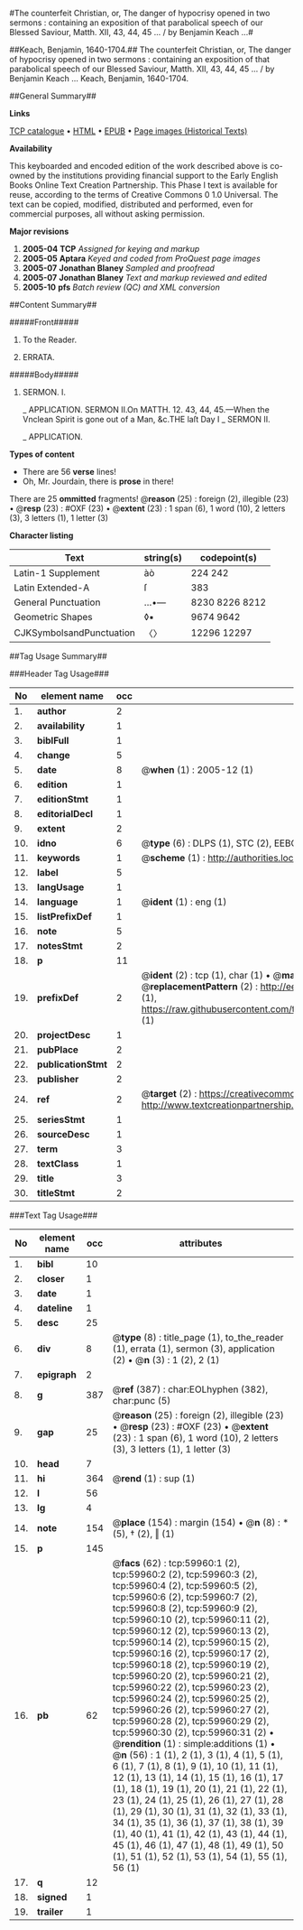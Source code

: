 #The counterfeit Christian, or, The danger of hypocrisy opened in two sermons : containing an exposition of that parabolical speech of our Blessed Saviour, Matth. XII, 43, 44, 45 ... / by Benjamin Keach ...#

##Keach, Benjamin, 1640-1704.##
The counterfeit Christian, or, The danger of hypocrisy opened in two sermons : containing an exposition of that parabolical speech of our Blessed Saviour, Matth. XII, 43, 44, 45 ... / by Benjamin Keach ...
Keach, Benjamin, 1640-1704.

##General Summary##

**Links**

[TCP catalogue](http://www.ota.ox.ac.uk/tcp/)  • 
[HTML](http://tei.it.ox.ac.uk/tcp/Texts-HTML/free/A47/A47454.html)  • 
[EPUB](http://tei.it.ox.ac.uk/tcp/Texts-EPUB/free/A47/A47454.epub) • 
[Page images (Historical Texts)](https://data.historicaltexts.jisc.ac.uk/view?pubId=eebo-12350297e&pageId=eebo-12350297e-59960-1)

**Availability**

This keyboarded and encoded edition of the
	       work described above is co-owned by the institutions
	       providing financial support to the Early English Books
	       Online Text Creation Partnership. This Phase I text is
	       available for reuse, according to the terms of Creative
	       Commons 0 1.0 Universal. The text can be copied,
	       modified, distributed and performed, even for
	       commercial purposes, all without asking permission.

**Major revisions**

1. __2005-04__ __TCP__ *Assigned for keying and markup*
1. __2005-05__ __Aptara__ *Keyed and coded from ProQuest page images*
1. __2005-07__ __Jonathan Blaney__ *Sampled and proofread*
1. __2005-07__ __Jonathan Blaney__ *Text and markup reviewed and edited*
1. __2005-10__ __pfs__ *Batch review (QC) and XML conversion*

##Content Summary##

#####Front#####

1. To the Reader.

1. ERRATA.

#####Body#####

1. SERMON. I.

    _ APPLICATION.
SERMON II.On MATTH. 12. 43, 44, 45.—When the Vnclean Spirit is gone out of a Man, &c.THE laſt Day I 
    _ SERMON II.

    _ APPLICATION.

**Types of content**

  * There are 56 **verse** lines!
  * Oh, Mr. Jourdain, there is **prose** in there!

There are 25 **ommitted** fragments! 
 @__reason__ (25) : foreign (2), illegible (23)  •  @__resp__ (23) : #OXF (23)  •  @__extent__ (23) : 1 span (6), 1 word (10), 2 letters (3), 3 letters (1), 1 letter (3)

**Character listing**


|Text|string(s)|codepoint(s)|
|---|---|---|
|Latin-1 Supplement|àò|224 242|
|Latin Extended-A|ſ|383|
|General Punctuation|…•—|8230 8226 8212|
|Geometric Shapes|◊▪|9674 9642|
|CJKSymbolsandPunctuation|〈〉|12296 12297|

##Tag Usage Summary##

###Header Tag Usage###

|No|element name|occ|attributes|
|---|---|---|---|
|1.|__author__|2||
|2.|__availability__|1||
|3.|__biblFull__|1||
|4.|__change__|5||
|5.|__date__|8| @__when__ (1) : 2005-12 (1)|
|6.|__edition__|1||
|7.|__editionStmt__|1||
|8.|__editorialDecl__|1||
|9.|__extent__|2||
|10.|__idno__|6| @__type__ (6) : DLPS (1), STC (2), EEBO-CITATION (1), OCLC (1), VID (1)|
|11.|__keywords__|1| @__scheme__ (1) : http://authorities.loc.gov/ (1)|
|12.|__label__|5||
|13.|__langUsage__|1||
|14.|__language__|1| @__ident__ (1) : eng (1)|
|15.|__listPrefixDef__|1||
|16.|__note__|5||
|17.|__notesStmt__|2||
|18.|__p__|11||
|19.|__prefixDef__|2| @__ident__ (2) : tcp (1), char (1)  •  @__matchPattern__ (2) : ([0-9\-]+):([0-9IVX]+) (1), (.+) (1)  •  @__replacementPattern__ (2) : http://eebo.chadwyck.com/downloadtiff?vid=$1&page=$2 (1), https://raw.githubusercontent.com/textcreationpartnership/Texts/master/tcpchars.xml#$1 (1)|
|20.|__projectDesc__|1||
|21.|__pubPlace__|2||
|22.|__publicationStmt__|2||
|23.|__publisher__|2||
|24.|__ref__|2| @__target__ (2) : https://creativecommons.org/publicdomain/zero/1.0/ (1), http://www.textcreationpartnership.org/docs/. (1)|
|25.|__seriesStmt__|1||
|26.|__sourceDesc__|1||
|27.|__term__|3||
|28.|__textClass__|1||
|29.|__title__|3||
|30.|__titleStmt__|2||


###Text Tag Usage###

|No|element name|occ|attributes|
|---|---|---|---|
|1.|__bibl__|10||
|2.|__closer__|1||
|3.|__date__|1||
|4.|__dateline__|1||
|5.|__desc__|25||
|6.|__div__|8| @__type__ (8) : title_page (1), to_the_reader (1), errata (1), sermon (3), application (2)  •  @__n__ (3) : 1 (2), 2 (1)|
|7.|__epigraph__|2||
|8.|__g__|387| @__ref__ (387) : char:EOLhyphen (382), char:punc (5)|
|9.|__gap__|25| @__reason__ (25) : foreign (2), illegible (23)  •  @__resp__ (23) : #OXF (23)  •  @__extent__ (23) : 1 span (6), 1 word (10), 2 letters (3), 3 letters (1), 1 letter (3)|
|10.|__head__|7||
|11.|__hi__|364| @__rend__ (1) : sup (1)|
|12.|__l__|56||
|13.|__lg__|4||
|14.|__note__|154| @__place__ (154) : margin (154)  •  @__n__ (8) : * (5), † (2), ‖ (1)|
|15.|__p__|145||
|16.|__pb__|62| @__facs__ (62) : tcp:59960:1 (2), tcp:59960:2 (2), tcp:59960:3 (2), tcp:59960:4 (2), tcp:59960:5 (2), tcp:59960:6 (2), tcp:59960:7 (2), tcp:59960:8 (2), tcp:59960:9 (2), tcp:59960:10 (2), tcp:59960:11 (2), tcp:59960:12 (2), tcp:59960:13 (2), tcp:59960:14 (2), tcp:59960:15 (2), tcp:59960:16 (2), tcp:59960:17 (2), tcp:59960:18 (2), tcp:59960:19 (2), tcp:59960:20 (2), tcp:59960:21 (2), tcp:59960:22 (2), tcp:59960:23 (2), tcp:59960:24 (2), tcp:59960:25 (2), tcp:59960:26 (2), tcp:59960:27 (2), tcp:59960:28 (2), tcp:59960:29 (2), tcp:59960:30 (2), tcp:59960:31 (2)  •  @__rendition__ (1) : simple:additions (1)  •  @__n__ (56) : 1 (1), 2 (1), 3 (1), 4 (1), 5 (1), 6 (1), 7 (1), 8 (1), 9 (1), 10 (1), 11 (1), 12 (1), 13 (1), 14 (1), 15 (1), 16 (1), 17 (1), 18 (1), 19 (1), 20 (1), 21 (1), 22 (1), 23 (1), 24 (1), 25 (1), 26 (1), 27 (1), 28 (1), 29 (1), 30 (1), 31 (1), 32 (1), 33 (1), 34 (1), 35 (1), 36 (1), 37 (1), 38 (1), 39 (1), 40 (1), 41 (1), 42 (1), 43 (1), 44 (1), 45 (1), 46 (1), 47 (1), 48 (1), 49 (1), 50 (1), 51 (1), 52 (1), 53 (1), 54 (1), 55 (1), 56 (1)|
|17.|__q__|12||
|18.|__signed__|1||
|19.|__trailer__|1||
